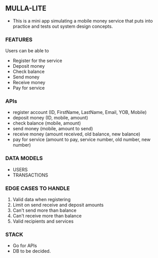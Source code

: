 ## MULLA-LITE
- This is a mini app simulating a mobile money service that puts into practice and tests out system design concepts.

### FEATURES
Users can be able to
- Register for the service
- Deposit money
- Check balance
- Send money
- Receive money
- Pay for service

### APIs
- register account (ID, FirstName, LastName, Email, YOB, Mobile)
- deposit money (ID, mobile, amount)
- check balance (mobile, amount)
- send money (mobile, amount to send)
- receive money (amount received, old balance, new balance)
- pay for service (amount to pay, service number, old number, new number)

### DATA MODELS
- USERS
- TRANSACTIONS

### EDGE CASES TO HANDLE
1. Valid data when registering
2. Limit on send receive and deposit amounts
3. Can't send more than balance
4. Can't receive more than balance
5. Valid recipients and services

### STACK
- Go for APIs
- DB to be decided.